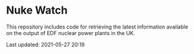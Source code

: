 # Nuke Watch

This repository includes code for retrieving the latest information available on the output of EDF nuclear power plants in the UK.

Last updated: 2021-05-27 20:19